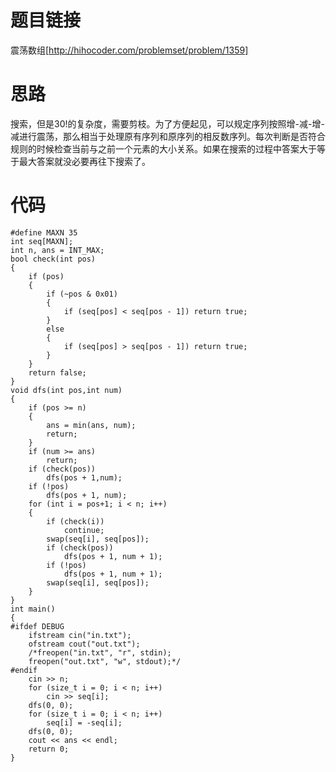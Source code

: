 ﻿# 题目链接
震荡数组[http://hihocoder.com/problemset/problem/1359]

# 思路
搜索，但是30!的复杂度，需要剪枝。为了方便起见，可以规定序列按照增-减-增-减进行震荡，那么相当于处理原有序列和原序列的相反数序列。每次判断是否符合规则的时候检查当前与之前一个元素的大小关系。如果在搜索的过程中答案大于等于最大答案就没必要再往下搜索了。

# 代码
	#define MAXN 35
	int seq[MAXN];
	int n, ans = INT_MAX;
	bool check(int pos)
	{
	    if (pos)
	    {
	        if (~pos & 0x01)
	        {
	            if (seq[pos] < seq[pos - 1]) return true;
	        }
	        else
	        {
	            if (seq[pos] > seq[pos - 1]) return true;
	        }
	    }
	    return false;
	}
	void dfs(int pos,int num)
	{
	    if (pos >= n)
	    {
	        ans = min(ans, num);
	        return;
	    }
	    if (num >= ans)
	        return;
	    if (check(pos))
	        dfs(pos + 1,num);
	    if (!pos)
	        dfs(pos + 1, num);
	    for (int i = pos+1; i < n; i++)
	    {
	        if (check(i))
	            continue;
	        swap(seq[i], seq[pos]);
	        if (check(pos)) 
	            dfs(pos + 1, num + 1);
	        if (!pos)
	            dfs(pos + 1, num + 1);
	        swap(seq[i], seq[pos]);
	    }
	}
	int main()
	{
	#ifdef DEBUG
	    ifstream cin("in.txt");
	    ofstream cout("out.txt");
	    /*freopen("in.txt", "r", stdin);
	    freopen("out.txt", "w", stdout);*/
	#endif
	    cin >> n;
	    for (size_t i = 0; i < n; i++)
	        cin >> seq[i];
	    dfs(0, 0);
	    for (size_t i = 0; i < n; i++)
	        seq[i] = -seq[i];
	    dfs(0, 0);
	    cout << ans << endl;
	    return 0;
	}